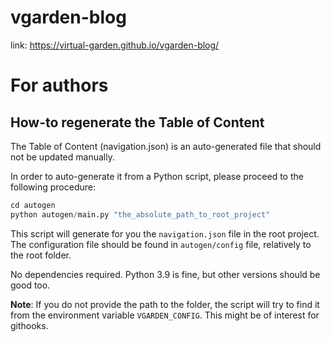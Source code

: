 # vgarden-blog

link: https://virtual-garden.github.io/vgarden-blog/

# For authors

## How-to regenerate the Table of Content

The Table of Content (navigation.json) is an auto-generated file that should not be updated manually.

In order to auto-generate it from a Python script, please proceed to the following procedure:

```py
cd autogen
python autogen/main.py "the_absolute_path_to_root_project"
```

This script will generate for you the `navigation.json` file in the root project.
The configuration file should be found in `autogen/config` file, relatively to the root folder.

No dependencies required. Python 3.9 is fine, but other versions should be good too.

**Note**: If you do not provide the path to the folder,
the script will try to find it from the environment variable `VGARDEN_CONFIG`.
This might be of interest for githooks.